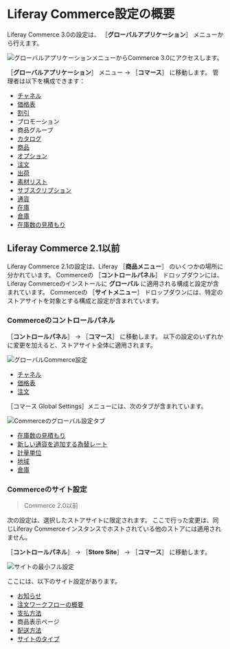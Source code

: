 # Liferay Commerce設定の概要

Liferay Commerce 3.0の設定は、 ［**グローバルアプリケーション**］ メニューから行えます。

![グローバルアプリケーションメニューからCommerce 3.0にアクセスします。](./liferay-commerce-configuration-overview/images/06.png)

［**グローバルアプリケーション**］ メニュー &rarr; ［**コマース**］ に移動します。 管理者は以下を構成できます：

* [チャネル](../starting-a-store/channels/managing-channels.md)
* [価格表](../managing-a-catalog/managing-prices/creating-a-price-list.md)
* [割引](../promoting-products/introduction-to-discounts.md)
* プロモーション
* 商品グループ
* [カタログ](../managing-a-catalog/catalogs/creating-a-new-catalog.md)
* [商品](../managing-a-catalog/creating-and-managing-products/products/products-overview.md)
* [オプション](../managing-a-catalog/creating-and-managing-products/products/using-product-options.md)
* [注文](../order-management/orders/orders-menu-reference-guide.md)
* [出荷](../order-management/shipments/introduction-to-shipments.md)
* [素材リスト](../managing-a-catalog/creating-and-managing-products/products/managing-boms.md)
* [サブスクリプション](../order-management/subscriptions/managing-subscriptions.md)
* [通貨](../store-administration/currencies/adding-a-new-currency.md)
* [在庫](../managing-a-catalog/managing-inventory/introduction-to-managing-inventory.md)
* [倉庫](../managing-a-catalog/managing-inventory/warehouse-reference-guide.md)
* [在庫数の見積もり](../managing-a-catalog/managing-inventory/availability-estimates.md)

<a name="liferay-commerce-21-and-below" />

## Liferay Commerce 2.1以前

Liferay Commerce 2.1の設定は、Liferay ［**商品メニュー**］ のいくつかの場所に分かれています。 Commerceの ［**コントロールパネル**］ ドロップダウンには、Liferay Commerceのインストールに **グローバル** に適用される構成と設定が含まれています。 Commerceの ［**サイトメニュー**］ ドロップダウンには、特定のストアサイトを対象とする構成と設定が含まれています。

### Commerceのコントロールパネル

［**コントロールパネル**］ → ［**コマース**］ に移動します。 以下の設定のいずれかに変更を加えると、ストアサイト全体に適用されます。

![グローバルCommerce設定](./liferay-commerce-configuration-overview/images/01.png)

* [チャネル](../starting-a-store/channels/managing-channels.md)
* [価格表](../managing-a-catalog/managing-prices/creating-a-price-list.md)
* [注文](../order-management/orders/orders-menu-reference-guide.md)

［コマース Global Settings］メニューには、次のタブが含まれています。

![Commerceのグローバル設定タブ](./liferay-commerce-configuration-overview/images/02.png)

* [在庫数の見積もり](../managing-a-catalog/managing-inventory/availability-estimates.md)
* [新しい通貨を追加する為替レート](../store-administration/currencies/adding-a-new-currency.md)
* [計量単位](../store-administration/configuring-shipping-methods/measurement-units.md)
* [地域](../store-administration/adding-regions.md)
* [倉庫](../managing-a-catalog/managing-inventory/warehouse-reference-guide.md)

### Commerceのサイト設定

> Commerce 2.0以前

次の設定は、選択したストアサイトに限定されます。 ここで行った変更は、同じLiferay Commerceインスタンスでホストされている他のストアには適用されません。

［**コントロールパネル**］ → ［**Store Site**］ → ［**コマース**］ に移動します。

![サイトの最小フル設定](./liferay-commerce-configuration-overview/images/03.png)

ここには、以下のサイト設定があります。

* [お知らせ](./sending-emails/using-notification-templates.md)
* [注文ワークフローの概要](../order-management/order-workflows/introduction-to-order-workflows.md)
* [支払方法](../store-administration/configuring-payment-methods/payments.md)
* 商品表示ページ
* [配送方法](../store-administration/configuring-shipping-methods/shipping-method-reference.md)
* [サイトのタイプ](../starting-a-store/sites-and-site-types.md)
